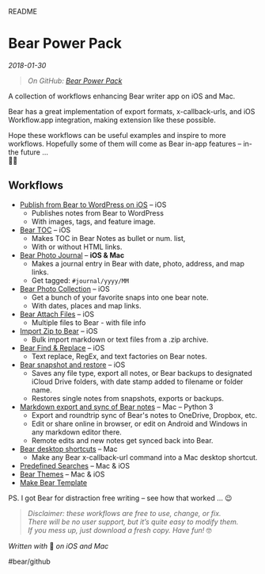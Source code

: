 README
# Bear Power Pack
*2018-01-30*

> *On GitHub: [Bear Power Pack](https://github.com/rovest/Bear-Power-Pack/blob/master/README.md)*  

A collection of workflows enhancing Bear writer app on iOS and Mac.

Bear has a great implementation of export formats, x-callback-urls, and iOS Workflow.app integration, making extension like these possible.

Hope these workflows can be useful examples and inspire to more workflows. Hopefully some of them will come as Bear in-app features – in-the future …   
🦁🤓

## Workflows
* [Publish from Bear to WordPress on iOS](https://github.com/rovest/Bear-Power-Pack/blob/master/Publish%20from%20Bear%20to%20WordPress%20on%20iOS.md) – iOS  
	* Publishes notes from Bear to WordPress 
	* With images, tags, and feature image.
* [Bear TOC](https://github.com/rovest/Bear-Power-Pack/blob/master/Bear%20TOC.md) – iOS  
	* Makes TOC in Bear Notes as bullet or num. list, 
	* With or without HTML links.
* [Bear Photo Journal](https://github.com/rovest/Bear-Power-Pack/blob/master/Bear%20Photo%20Journal.md) – **iOS & Mac**  
	* Makes a journal entry in Bear with date, photo, address, and map links.
	* Get tagged: `#journal/yyyy/MM`
* [Bear Photo Collection](https://github.com/rovest/Bear-Power-Pack/blob/master/Bear%20Photo%20Collection.md) – iOS
	* Get a bunch of your favorite snaps into one bear note.   
	* With dates, places and map links.
* [Bear Attach Files](https://github.com/rovest/Bear-Power-Pack/blob/master/Bear%20Attach%20Files.md) – iOS
	* Multiple files to Bear - with file info
* [Import Zip to Bear](https://github.com/rovest/Bear-Power-Pack/blob/master/Import%20Zip%20to%20Bear.md) – iOS  
	* Bulk import markdown or text files from a .zip archive.
* [Bear Find & Replace](https://github.com/rovest/Bear-Power-Pack/blob/master/Bear%20Find%20%26%20Replace.md) – iOS 
	* Text replace, RegEx, and text factories on Bear notes.
* [Bear snapshot and restore](https://github.com/rovest/Bear-Power-Pack/blob/master/Bear%20snapshot%20and%20restore.md) – iOS 
	* Saves any file type, export all notes, or Bear backups to designated iCloud Drive folders, with date stamp added to filename or folder name.
	* Restores single notes from snapshots, exports or backups.
* [Markdown export and sync of Bear notes](https://github.com/rovest/Bear-Markdown-Export) – Mac – Python 3
	* Export and roundtrip sync of Bear's notes to OneDrive, Dropbox, etc. 
	* Edit or share online in browser, or edit on Android and Windows in any markdown editor there.
	* Remote edits and new notes get synced back into Bear.
* [Bear desktop shortcuts](https://github.com/rovest/Bear-Power-Pack/blob/master/Bear%20desktop%20shortcuts.md) – Mac
	* Make any Bear x-callback-url command into a Mac desktop shortcut.
* [Predefined Searches](https://github.com/rovest/Bear-Power-Pack/blob/master/Predefined%20Searches.md) – Mac & iOS
* [Bear Themes](https://github.com/rovest/Bear-Power-Pack/blob/master/Bear%20Themes.md) – Mac & iOS
* [Make Bear Template](https://github.com/rovest/Bear-Power-Pack/blob/master/Make%20Bear%20Template.md)

PS. I got Bear for distraction free writing – see how that worked … 😉

> *Disclaimer: these workflows are free to use, change, or fix.*     
> *There will be no user support, but it’s quite easy to modify them.*     
> *If you mess up, just download a fresh copy. Have fun!* 🤓  

*Written with* 🐻 *on iOS and Mac*

#bear/github